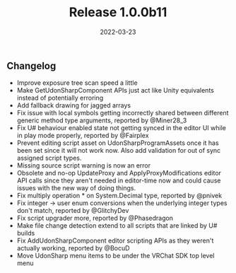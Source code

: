 ﻿---
slug: release-1.0.0b11
title: Release 1.0.0b11
date: 2022-03-23
authors: [merlin]
tags: [release beta]
---

## Changelog
- Improve exposure tree scan speed a little
- Make GetUdonSharpComponent APIs just act like Unity equivalents instead of potentially erroring
- Add fallback drawing for jagged arrays
- Fix issue with local symbols getting incorrectly shared between different generic method type arguments, reported by @Miner28_3
- Fix U# behaviour enabled state not getting synced in the editor UI while in play mode properly, reported by @Fairplex
- Prevent editing script asset on UdonSharpProgramAssets once it has been set since it will not work now. Also add validation for out of sync assigned script types.
- Missing source script warning is now an error
- Obsolete and no-op UpdateProxy and ApplyProxyModifications editor API calls since they aren't needed in editor-time now and could cause issues with the new way of doing things.
- Fix multiply operation * on System.Decimal type, reported by @pnivek
- Fix integer -> user enum conversions when the underlying integer types don't match, reported by @GlitchyDev
- Fix script upgrader more, reported by @Phasedragon
- Make file change detection extend to all scripts that are linked by U# builds
- Fix AddUdonSharpComponent editor scripting APIs as they weren't actually working, reported by @BocuD
- Move UdonSharp menu items to be under the VRChat SDK top level menu